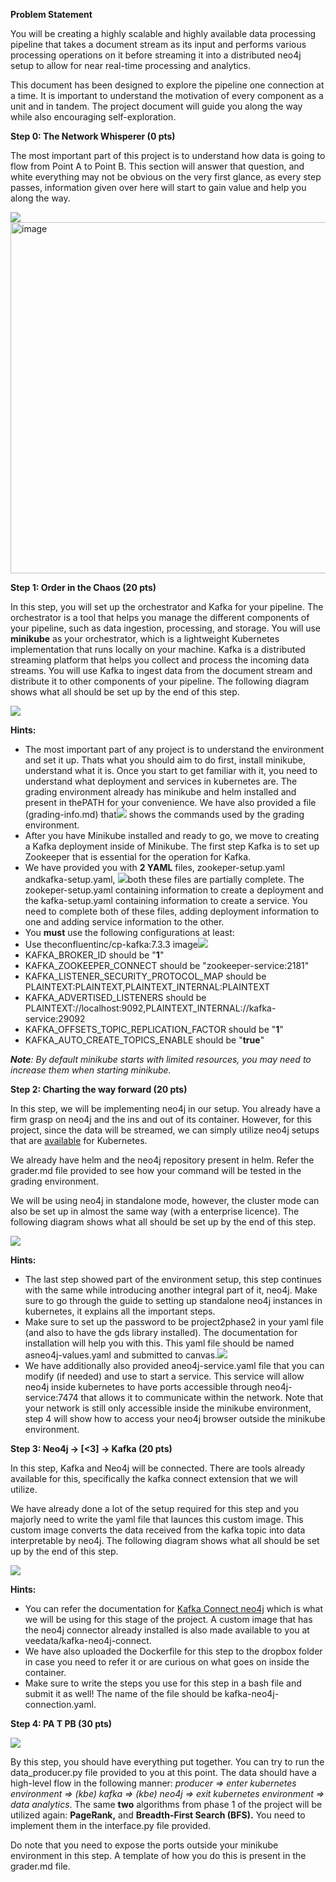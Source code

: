 **Problem Statement**

You will be creating a highly scalable and highly available data processing pipeline that takes a document stream as its input and performs various processing operations on it before streaming it into a distributed neo4j setup to allow for near real-time processing and analytics.

This document has been designed to explore the pipeline one connection at a time. It is important to understand the motivation of every component as a unit and in tandem. The project document will guide you along the way while also encouraging self-exploration.

**Step 0: The Network Whisperer (0 pts)**

The most important part of this project is to understand how data is going to flow from Point A to Point B. This section will answer that question, and white everything may not be obvious on the very first glance, as every step passes, information given over here will start to gain value and help you along the way.

![](Aspose.Words.9d08f230-e61e-45e6-ad9b-86c77738d35c.002.png)
<img width="562" alt="image" src="https://github.com/bhavani-mahalakshmi/NYC-taxi-kubernetes/assets/54939056/b5514305-9c63-4a4b-9add-cd44e75a7e45">

**Step 1: Order in the Chaos (20 pts)**

In this step, you will set up the orchestrator and Kafka for your pipeline. The orchestrator is a tool that helps you manage the different components of your pipeline, such as data ingestion, processing, and storage. You will use **minikube** as your orchestrator, which is a lightweight Kubernetes implementation that runs locally on your machine. Kafka is a distributed streaming platform that helps you collect and process the incoming data streams. You will use Kafka to ingest data from the document stream and distribute it to other components of your pipeline. The following diagram shows what all should be set up by the end of this step.

![](Aspose.Words.9d08f230-e61e-45e6-ad9b-86c77738d35c.003.png)

**Hints:**

- The most important part of any project is to understand the environment and set it up. Thats what you should aim to do first, install minikube, understand what it is. Once you start to get familiar with it, you need to understand what deployment and services in kubernetes are. The grading environment already has minikube and helm installed and present in thePATH for your convenience. We have also provided a file (grading-info.md) that![](Aspose.Words.9d08f230-e61e-45e6-ad9b-86c77738d35c.004.png) shows the commands used by the grading environment.
- After you have Minikube installed and ready to go, we move to creating a Kafka deployment inside of Minikube. The first step Kafka is to set up Zookeeper that is essential for the operation for Kafka.
- We have provided you with **2 YAML** files, zookeper-setup.yaml andkafka-setup.yaml, ![](Aspose.Words.9d08f230-e61e-45e6-ad9b-86c77738d35c.005.png)both these files are partially complete. The zookeper-setup.yaml containing information to create a deployment and the kafka-setup.yaml containing information to create a service. You need to complete both of these files, adding deployment information to one and adding service information to the other.
- You **must** use the following configurations at least:
- Use theconfluentinc/cp-kafka:7.3.3 image![](Aspose.Words.9d08f230-e61e-45e6-ad9b-86c77738d35c.006.png)
- KAFKA\_BROKER\_ID should be "**1**"
- KAFKA\_ZOOKEEPER\_CONNECT should be "zookeeper-service:2181"
- KAFKA\_LISTENER\_SECURITY\_PROTOCOL\_MAP should be PLAINTEXT:PLAINTEXT,PLAINTEXT\_INTERNAL:PLAINTEXT
- KAFKA\_ADVERTISED\_LISTENERS should be PLAINTEXT://localhost:9092,PLAINTEXT\_INTERNAL://kafka-service:29092
- KAFKA\_OFFSETS\_TOPIC\_REPLICATION\_FACTOR should be "**1**"
- KAFKA\_AUTO\_CREATE\_TOPICS\_ENABLE should be "**true**"

***Note**: By default minikube starts with limited resources, you may need to increase them when starting minikube.*

**Step 2: Charting the way forward (20 pts)**

In this step, we will be implementing neo4j in our setup. You already have a firm grasp on neo4j and the ins and out of its container. However, for this project, since the data will be streamed, we can simply utilize neo4j setups that are [available](https://neo4j.com/docs/operations-manual/current/kubernetes/) for Kubernetes.

We already have helm and the neo4j repository present in helm. Refer the grader.md file provided to see how your command will be tested in the grading environment.

We will be using neo4j in standalone mode, however, the cluster mode can also be set up in almost the same way (with a enterprise licence). The following diagram shows what all should be set up by the end of this step.

![](Aspose.Words.9d08f230-e61e-45e6-ad9b-86c77738d35c.007.jpeg)

**Hints:**

- The last step showed part of the environment setup, this step continues with the same while introducing another integral part of it, neo4j. Make sure to go through the guide to setting up standalone neo4j instances in kubernetes, it explains all the important steps.
- Make sure to set up the password to be project2phase2 in your yaml file (and also to have the gds library installed). The documentation for installation will help you with this. This yaml file should be named asneo4j-values.yaml and submitted to canvas.![](Aspose.Words.9d08f230-e61e-45e6-ad9b-86c77738d35c.008.png)
- We have additionally also provided aneo4j-service.yaml file that you can modify (if needed) and use to start a service. This service will allow neo4j inside kubernetes to have ports accessible through neo4j-service:7474 that allows it to communicate within the network. Note that your network is still only accessible inside the minikube environment, step 4 will show how to access your neo4j browser outside the minikube environment.

**Step 3: Neo4j -> [<3] -> Kafka (20 pts)**

In this step, Kafka and Neo4j will be connected. There are tools already available for this, specifically the kafka connect extension that we will utilize.

We have already done a lot of the setup required for this step and you majorly need to write the yaml file that launces this custom image. This custom image converts the data received from the kafka topic into data interpretable by neo4j. The following diagram shows what all should be set up by the end of this step.

![](Aspose.Words.9d08f230-e61e-45e6-ad9b-86c77738d35c.009.jpeg)

**Hints:**

- You can refer the documentation for [Kafka Connect neo4j](https://neo4j.com/docs/kafka/) which is what we will be using for this stage of the project. A custom image that has the neo4j connector already installed is also made available to you at veedata/kafka-neo4j-connect.
- We have also uploaded the Dockerfile for this step to the dropbox folder in case you need to refer it or are curious on what goes on inside the container.
- Make sure to write the steps you use for this step in a bash file and submit it as well! The name of the file should be kafka-neo4j-connection.yaml.

**Step 4: PA T PB (30 pts)**

![](Aspose.Words.9d08f230-e61e-45e6-ad9b-86c77738d35c.010.png)

By this step, you should have everything put together. You can try to run the data\_producer.py file provided to you at this point. The data should have a high-level flow in the following manner: *producer => enter kubernetes environment => (kbe) kafka => (kbe) neo4j => exit kubernetes environment => data analytics*. The same **two** algorithms from phase 1 of the project will be utilized again: **PageRank,** and **Breadth-First Search (BFS).** You need to implement them in the interface.py file provided.

Do note that you need to expose the ports outside your minikube environment in this step. A template of how you do this is present in the grader.md file.
